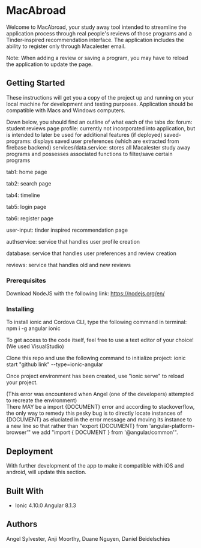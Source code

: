 # MacAbroad

Welcome to MacAbroad, your study away tool intended to streamline the application process through real people's reviews of those programs and a Tinder-inspired recommendation interface. The application includes the ability to register only through Macalester email. 

Note: When adding a review or saving a program, you may have to reload the application to update the page. 

## Getting Started

These instructions will get you a copy of the project up and running on your local machine for development and testing purposes. Application should be compatible with Macs and Windows computers. 

Down below, you should find an outline of what each of the tabs do: 
forum: student reviews page
profile: currently not incorporated into application, but is intended to later be used for additional features (if deployed)
saved-programs: displays saved user preferences (which are extracted from firebase backend)
services/data.service: stores all Macalester study away programs and possesses associated functions to filter/save certain programs 

tab1: home page 

tab2: search page 

tab4: timeline 

tab5: login page 

tab6: register page 

user-input: tinder inspired recommendation page 

authservice: service that handles user profile creation

database: service that handles user preferences and review creation 

reviews: service that handles old and new reviews 

### Prerequisites
Download NodeJS with the following link: https://nodejs.org/en/

### Installing

To install ionic and Cordova CLI, type the following command in terminal: 
npm i -g angular ionic 

To get access to the code itself, feel free to use a text editor of your choice! (We used VisualStudio) 

Clone this repo and use the following command to initialize project: 
ionic start "github link" --type=ionic-angular

Once project environment has been created, use "ionic serve" to reload your project. 


(This error was encountered when Angel (one of the developers) attempted to recreate the environment)  
There MAY be a import {DOCUMENT} error and according to stackoverflow, the only way to remedy this pesky bug is to directly locate instances of {DOCUMENT} as eluciated in the error message and moving its instance to a new line so that rather than "export {DOCUMENT} from 'angular-platform-browser'" we add "import { DOCUMENT } from '@angular/common'". 

## Deployment

With further development of the app to make it compatible with iOS and android, will update this section. 

## Built With

* Ionic 4.10.0 Angular 8.1.3

## Authors
Angel Sylvester, Anji Moorthy, Duane Nguyen, Daniel Beidelschies 

